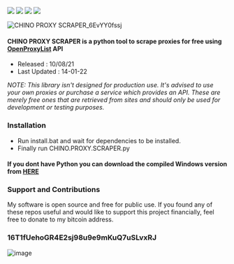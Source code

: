 <a href="https://github.com/chainski/CHINO-PROXY-SCRAPER"><img src="https://img.shields.io/badge/OPEN--SOURCE-YES-green"></a>
<a href="https://github.com/chainski/CHINO-PROXY-SCRAPER"><img src="https://img.shields.io/badge/PYTHON-3.10-green"></a>
<a href="https://github.com/chainski/CHINO-PROXY-SCRAPER"><img src="https://img.shields.io/badge/license-GPL--3.0-orange"></a> 
<a href="https://github.com/chainski/CHINO-PROXY-SCRAPER/releases"><img src="https://img.shields.io/github/v/release/chainski/CHINO-PROXY-SCRAPER?style=plastic"></a> 

  
![CHINO PROXY SCRAPER_6EvYY0fssj](https://user-images.githubusercontent.com/96607632/181097959-8ca9e874-6059-4a06-a0e2-4e76fdde4c20.png)


#### CHINO PROXY SCRAPER is a python tool to scrape proxies for free using [OpenProxyList](https://openproxylist.xyz) API

- Released : 10/08/21
- Last Updated : 14-01-22

*NOTE: This library isn't designed for production use. It's advised to use your own proxies or purchase a service which provides an API. These are merely free ones that are retrieved from sites and should only be used for development or testing purposes.*

### Installation
- Run install.bat and wait for dependencies to be installed.
- Finally run CHINO.PROXY.SCRAPER.py

#### If you dont have Python you can download the compiled Windows version from [HERE](https://github.com/chainski/CHINO-PROXY-SCRAPER/releases)

### Support and Contributions
My software is open source and free for public use. 
If you found any of these repos useful and would like to support this project financially, 
feel free to donate to my bitcoin address.
### 16T1fUehoGR4E2sj98u9e9mKuQ7uSLvxRJ
![image](https://user-images.githubusercontent.com/96607632/173610346-a08309b7-7ce5-4be8-88f2-d79cb6e9c3bf.png)



